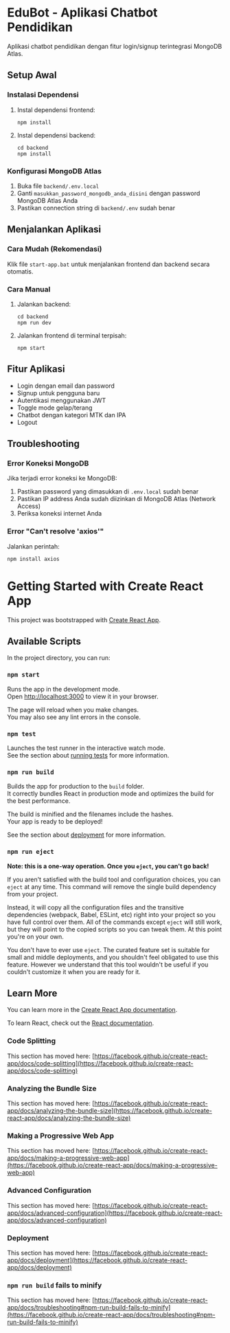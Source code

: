 # EduBot - Aplikasi Chatbot Pendidikan

Aplikasi chatbot pendidikan dengan fitur login/signup terintegrasi MongoDB Atlas.

## Setup Awal

### Instalasi Dependensi

1. Instal dependensi frontend:
   ```
   npm install
   ```

2. Instal dependensi backend:
   ```
   cd backend
   npm install
   ```

### Konfigurasi MongoDB Atlas

1. Buka file `backend/.env.local`
2. Ganti `masukkan_password_mongodb_anda_disini` dengan password MongoDB Atlas Anda
3. Pastikan connection string di `backend/.env` sudah benar

## Menjalankan Aplikasi

### Cara Mudah (Rekomendasi)

Klik file `start-app.bat` untuk menjalankan frontend dan backend secara otomatis.

### Cara Manual

1. Jalankan backend:
   ```
   cd backend
   npm run dev
   ```

2. Jalankan frontend di terminal terpisah:
   ```
   npm start
   ```

## Fitur Aplikasi

- Login dengan email dan password
- Signup untuk pengguna baru
- Autentikasi menggunakan JWT
- Toggle mode gelap/terang
- Chatbot dengan kategori MTK dan IPA
- Logout

## Troubleshooting

### Error Koneksi MongoDB

Jika terjadi error koneksi ke MongoDB:
1. Pastikan password yang dimasukkan di `.env.local` sudah benar
2. Pastikan IP address Anda sudah diizinkan di MongoDB Atlas (Network Access)
3. Periksa koneksi internet Anda

### Error "Can't resolve 'axios'"

Jalankan perintah:
```
npm install axios
```

# Getting Started with Create React App

This project was bootstrapped with [Create React App](https://github.com/facebook/create-react-app).

## Available Scripts

In the project directory, you can run:

### `npm start`

Runs the app in the development mode.\
Open [http://localhost:3000](http://localhost:3000) to view it in your browser.

The page will reload when you make changes.\
You may also see any lint errors in the console.

### `npm test`

Launches the test runner in the interactive watch mode.\
See the section about [running tests](https://facebook.github.io/create-react-app/docs/running-tests) for more information.

### `npm run build`

Builds the app for production to the `build` folder.\
It correctly bundles React in production mode and optimizes the build for the best performance.

The build is minified and the filenames include the hashes.\
Your app is ready to be deployed!

See the section about [deployment](https://facebook.github.io/create-react-app/docs/deployment) for more information.

### `npm run eject`

**Note: this is a one-way operation. Once you `eject`, you can't go back!**

If you aren't satisfied with the build tool and configuration choices, you can `eject` at any time. This command will remove the single build dependency from your project.

Instead, it will copy all the configuration files and the transitive dependencies (webpack, Babel, ESLint, etc) right into your project so you have full control over them. All of the commands except `eject` will still work, but they will point to the copied scripts so you can tweak them. At this point you're on your own.

You don't have to ever use `eject`. The curated feature set is suitable for small and middle deployments, and you shouldn't feel obligated to use this feature. However we understand that this tool wouldn't be useful if you couldn't customize it when you are ready for it.

## Learn More

You can learn more in the [Create React App documentation](https://facebook.github.io/create-react-app/docs/getting-started).

To learn React, check out the [React documentation](https://reactjs.org/).

### Code Splitting

This section has moved here: [https://facebook.github.io/create-react-app/docs/code-splitting](https://facebook.github.io/create-react-app/docs/code-splitting)

### Analyzing the Bundle Size

This section has moved here: [https://facebook.github.io/create-react-app/docs/analyzing-the-bundle-size](https://facebook.github.io/create-react-app/docs/analyzing-the-bundle-size)

### Making a Progressive Web App

This section has moved here: [https://facebook.github.io/create-react-app/docs/making-a-progressive-web-app](https://facebook.github.io/create-react-app/docs/making-a-progressive-web-app)

### Advanced Configuration

This section has moved here: [https://facebook.github.io/create-react-app/docs/advanced-configuration](https://facebook.github.io/create-react-app/docs/advanced-configuration)

### Deployment

This section has moved here: [https://facebook.github.io/create-react-app/docs/deployment](https://facebook.github.io/create-react-app/docs/deployment)

### `npm run build` fails to minify

This section has moved here: [https://facebook.github.io/create-react-app/docs/troubleshooting#npm-run-build-fails-to-minify](https://facebook.github.io/create-react-app/docs/troubleshooting#npm-run-build-fails-to-minify)
